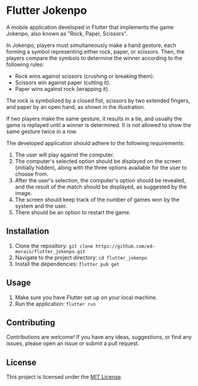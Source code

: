 # Flutter Jokenpo

A mobile application developed in Flutter that implements the game Jokenpo, also known as "Rock, Paper, Scissors".

In Jokenpo, players must simultaneously make a hand gesture, each forming a symbol representing either rock, paper, or scissors. Then, the players compare the symbols to determine the winner according to the following rules:
- Rock wins against scissors (crushing or breaking them).
- Scissors win against paper (cutting it).
- Paper wins against rock (wrapping it).

The rock is symbolized by a closed fist, scissors by two extended fingers, and paper by an open hand, as shown in the illustration.

If two players make the same gesture, it results in a tie, and usually the game is replayed until a winner is determined. It is not allowed to show the same gesture twice in a row.

The developed application should adhere to the following requirements:
1. The user will play against the computer.
2. The computer's selected option should be displayed on the screen (initially hidden), along with the three options available for the user to choose from.
3. After the user's selection, the computer's option should be revealed, and the result of the match should be displayed, as suggested by the image.
4. The screen should keep track of the number of games won by the system and the user.
5. There should be an option to restart the game.

## Installation

1. Clone the repository: `git clone https://github.com/ed-morais/flutter_jokenpo.git`
2. Navigate to the project directory: `cd flutter_jokenpo`
3. Install the dependencies: `flutter pub get`

## Usage

1. Make sure you have Flutter set up on your local machine.
2. Run the application: `flutter run`

## Contributing

Contributions are welcome! If you have any ideas, suggestions, or find any issues, please open an issue or submit a pull request.

## License

This project is licensed under the [MIT License](LICENSE).
